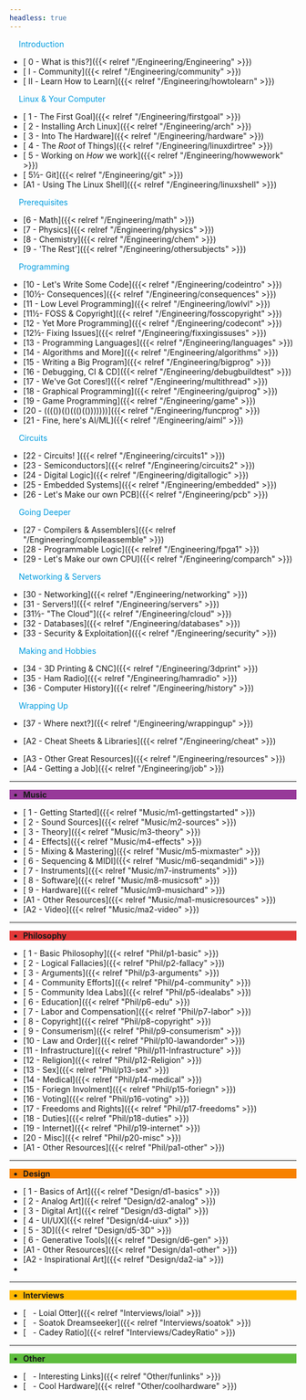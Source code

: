 ```yaml
---
headless: true
---
```


<div class="navbak" style="background:#009CDF;>

- [**Engineering**]({{< relref "/Engineering/Engineering" >}})

</div>

<p style="color:#009CDF;" >    Introduction</p>

  - [ 0 - What is this?]({{< relref "/Engineering/Engineering" >}})
  - [ Ⅰ - Community]({{< relref "/Engineering/community" >}})  
  - [ Ⅱ - Learn How to Learn]({{< relref "/Engineering/howtolearn" >}})

<p style="color:#009CDF;" >    Linux & Your Computer</p>

  - [ 1 - The First Goal]({{< relref "/Engineering/firstgoal" >}})
  - [ 2 - Installing Arch Linux]({{< relref "/Engineering/arch" >}})
  - [ 3 - Into The Hardware]({{< relref "/Engineering/hardware" >}})
  - [ 4 - The *Root* of Things]({{< relref "/Engineering/linuxdirtree" >}})
  - [ 5 - Working on *How* we work]({{< relref "/Engineering/howwework" >}})
  - [ 5½- Git]({{< relref "/Engineering/git" >}})
  - [A1 - Using The Linux Shell]({{< relref "/Engineering/linuxshell" >}})

<p style="color:#009CDF;" >    Prerequisites</p>

  - [6 - Math]({{< relref "/Engineering/math" >}})
  - [7 - Physics]({{< relref "/Engineering/physics" >}})
  - [8 - Chemistry]({{< relref "/Engineering/chem" >}})
  - [9 - 'The Rest']({{< relref "/Engineering/othersubjects" >}})

<p style="color:#009CDF;" >    Programming</p>

  - [10 - Let's Write Some Code]({{< relref "/Engineering/codeintro" >}})
  - [10½- Consequences]({{< relref "/Engineering/consequences" >}})
  - [11 - Low Level Programming]({{< relref "/Engineering/lowlvl" >}})
  - [11½- FOSS & Copyright]({{< relref "/Engineering/fosscopyright" >}})
  - [12 - Yet More Programming]({{< relref "/Engineering/codecont" >}})
  - [12½- Fixing Issues]({{< relref "/Engineering/fixxingissuses" >}})
  - [13 - Programming Languages]({{< relref "/Engineering/languages" >}})
  - [14 - Algorithms and More]({{< relref "/Engineering/algorithms" >}})
  - [15 - Writing a Big Program]({{< relref "/Engineering/bigprog" >}})
  - [16 - Debugging, CI & CD]({{< relref "/Engineering/debugbuildtest" >}})
  - [17 - We've Got Cores!]({{< relref "/Engineering/multithread" >}})
  - [18 - Graphical Programming]({{< relref "/Engineering/guiprog" >}})
  - [19 - Game Programming]({{< relref "/Engineering/game" >}})
  - [20 - (((())(()((()(()))))))]({{< relref "/Engineering/funcprog" >}})
  - [21 - Fine, here's AI/ML]({{< relref "/Engineering/aiml" >}})

<p style="color:#009CDF;" >    Circuits</p>

  - [22 - Circuits! ]({{< relref "/Engineering/circuits1" >}})
  - [23 - Semiconductors]({{< relref "/Engineering/circuits2" >}})
  - [24 - Digital Logic]({{< relref "/Engineering/digitallogic" >}})
  - [25 - Embedded Systems]({{< relref "/Engineering/embedded" >}})
  - [26 - Let's Make our own PCB]({{< relref "/Engineering/pcb" >}})

<p style="color:#009CDF;" >    Going Deeper</p>

  - [27 - Compilers & Assemblers]({{< relref "/Engineering/compileassemble" >}})
  - [28 - Programmable Logic]({{< relref "/Engineering/fpga1" >}})
  - [29 - Let's Make our own CPU]({{< relref "/Engineering/comparch" >}})

<p style="color:#009CDF;" >    Networking & Servers</p>

  - [30 - Networking]({{< relref "/Engineering/networking" >}})
  - [31 - Servers!]({{< relref "/Engineering/servers" >}})
  - [31½- "The Cloud"]({{< relref "/Engineering/cloud" >}})
  - [32 - Databases]({{< relref "/Engineering/databases" >}})
  - [33 - Security & Exploitation]({{< relref "/Engineering/security" >}})

<!--  - [24 - ]({{< relref "/Engineering/24-" >}}) -->

<p style="color:#009CDF;" >    Making and Hobbies</p>

  - [34 - 3D Printing & CNC]({{< relref "/Engineering/3dprint" >}})
  - [35 - Ham Radio]({{< relref "/Engineering/hamradio" >}})
  - [36 - Computer History]({{< relref "/Engineering/history" >}})

<p style="color:#009CDF;" >    Wrapping Up</p>

  - [37 - Where next?]({{< relref "/Engineering/wrappingup" >}})


  - [A2 - Cheat Sheets & Libraries]({{< relref "/Engineering/cheat" >}})
<!--  - [A3 - Bill Of Materials]({{< relref "/Engineering/a3-bom" >}}) -->
  - [A3 - Other Great Resources]({{< relref "/Engineering/resources" >}})
  - [A4 - Getting a Job]({{< relref "/Engineering/job" >}})


---

<div class="navbak" style="background:#973999;">

- **Music**

</div>

  - [ 1 - Getting Started]({{< relref "Music/m1-gettingstarted" >}})
  - [ 2 - Sound Sources]({{< relref "Music/m2-sources" >}})
  - [ 3 - Theory]({{< relref "Music/m3-theory" >}})
  - [ 4 - Effects]({{< relref "Music/m4-effects" >}})
  - [ 5 - Mixing & Mastering]({{< relref "Music/m5-mixmaster" >}})
  - [ 6 - Sequencing & MIDI]({{< relref "Music/m6-seqandmidi" >}})
  - [ 7 - Instruments]({{< relref "Music/m7-instruments" >}})
  - [ 8 - Software]({{< relref "Music/m8-musicsoft" >}})
  - [ 9 - Hardware]({{< relref "Music/m9-musichard" >}})
  - [A1 - Other Resources]({{< relref "Music/ma1-musicresources" >}})
  - [A2 - Video]({{< relref "Music/ma2-video" >}})

---

<div class="navbak" style="background:#E23838;">

- **Philosophy**

</div>

  - [ 1 - Basic Philosophy]({{< relref "Phil/p1-basic" >}})
  - [ 2 - Logical Fallacies]({{< relref "Phil/p2-fallacy" >}})
  - [ 3 - Arguments]({{< relref "Phil/p3-arguments" >}})
  - [ 4 - Community Efforts]({{< relref "Phil/p4-community" >}})
  - [ 5 - Community Idea Labs]({{< relref "Phil/p5-idealabs" >}})
  - [ 6 - Education]({{< relref "Phil/p6-edu" >}})
  - [ 7 - Labor and Compensation]({{< relref "Phil/p7-labor" >}})
  - [ 8 - Copyright]({{< relref "Phil/p8-copyright" >}})
  - [ 9 - Consumerism]({{< relref "Phil/p9-consumerism" >}})
  - [10 - Law and Order]({{< relref "Phil/p10-lawandorder" >}})
  - [11 - Infrastructure]({{< relref "Phil/p11-Infrastructure" >}})
  - [12 - Religion]({{< relref "Phil/p12-Religion" >}})
  - [13 - Sex]({{< relref "Phil/p13-sex" >}})
  - [14 - Medical]({{< relref "Phil/p14-medical" >}})
  - [15 - Foriegn Involment]({{< relref "Phil/p15-foriegn" >}})
  - [16 - Voting]({{< relref "Phil/p16-voting" >}})
  - [17 - Freedoms and Rights]({{< relref "Phil/p17-freedoms" >}})
  - [18 - Duties]({{< relref "Phil/p18-duties" >}})
  - [19 - Internet]({{< relref "Phil/p19-internet" >}})
  - [20 - Misc]({{< relref "Phil/p20-misc" >}})
  - [A1 - Other Resources]({{< relref "Phil/pa1-other" >}})

---

<div class="navbak" style="background:#F78200;">

- **Design**

</div>

  - [ 1 - Basics of Art]({{< relref "Design/d1-basics" >}})
  - [ 2 - Analog Art]({{< relref "Design/d2-analog" >}})
  - [ 3 - Digital Art]({{< relref "Design/d3-digtal" >}})
  - [ 4 - UI/UX]({{< relref "Design/d4-uiux" >}})
  - [ 5 - 3D]({{< relref "Design/d5-3D" >}})
  - [ 6 - Generative Tools]({{< relref "Design/d6-gen" >}})
  - [A1 - Other Resources]({{< relref "Design/da1-other" >}})
  - [A2 - Inspirational Art]({{< relref "Design/da2-ia" >}})
  - </div>

---

<div class="navbak" style="background:#FFB900;">

- **Interviews**

</div>


  - [   - Loial Otter]({{< relref "Interviews/loial" >}})
  - [   - Soatok Dreamseeker]({{< relref "Interviews/soatok" >}})
  - [   - Cadey Ratio]({{< relref "Interviews/CadeyRatio" >}})

</div>

---

<div class="navbak" style="background:#5EBD3E;">

- **Other**

</div>

* [   - Interesting Links]({{< relref "Other/funlinks" >}})
* [   - Cool Hardware]({{< relref "Other/coolhardware" >}})

<br />
